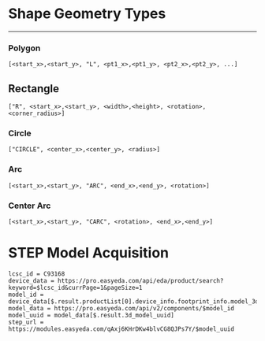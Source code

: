 # Shape Geometry Types
___

### Polygon
```
[<start_x>,<start_y>, "L", <pt1_x>,<pt1_y>, <pt2_x>,<pt2_y>, ...]
```

## Rectangle
```
["R", <start_x>,<start_y>, <width>,<height>, <rotation>, <corner_radius>]
```

### Circle
```
["CIRCLE", <center_x>,<center_y>, <radius>]
```

### Arc
```
[<start_x>,<start_y>, "ARC", <end_x>,<end_y>, <rotation>]
```

### Center Arc
```
[<start_x>,<start_y>, "CARC", <rotation>, <end_x>,<end_y>]
```

# STEP Model Acquisition
```
lcsc_id = C93168
device_data = https://pro.easyeda.com/api/eda/product/search?keyword=$lcsc_id&currPage=1&pageSize=1
model_id = device_data[$.result.productList[0].device_info.footprint_info.model_3d.uri]
model_data = https://pro.easyeda.com/api/v2/components/$model_id
model_uuid = model_data[$.result.3d_model_uuid]
step_url = https://modules.easyeda.com/qAxj6KHrDKw4blvCG8QJPs7Y/$model_uuid
```